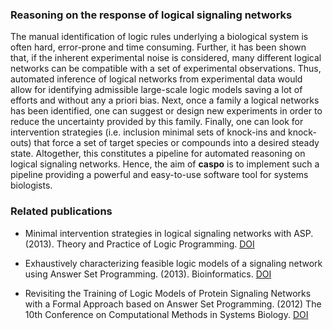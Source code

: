 ### Reasoning on the response of logical signaling networks

The manual identification of logic rules underlying a biological system is
often hard, error-prone and time consuming. 
Further, it has been shown that, if the inherent experimental noise is considered, many different logical networks
can be compatible with a set of experimental observations. 
Thus, automated inference of logical networks from experimental data would allow for
identifying admissible large-scale logic models saving a lot of efforts and without any a priori bias. 
Next, once a family a logical networks has been identified, one can suggest or design new experiments in order to reduce the uncertainty provided by this family.
Finally, one can look for intervention strategies (i.e. inclusion minimal sets of knock-ins and knock-outs) that force
a set of target species or compounds into a desired steady state. 
Altogether, this constitutes a pipeline for automated reasoning on logical signaling networks. 
Hence, the aim of **caspo** is to implement such a pipeline providing a powerful and easy-to-use software tool for systems biologists.

### Related publications

* Minimal intervention strategies in logical signaling networks with ASP. (2013). Theory and Practice of Logic Programming. [DOI](http://dx.doi.org/10.1017/S1471068413000422)

* Exhaustively characterizing feasible logic models of a signaling network using Answer Set Programming. (2013). Bioinformatics. [DOI](http://dx.doi.org/10.1093/bioinformatics/btt393)

* Revisiting the Training of Logic Models of Protein Signaling Networks with a Formal Approach based on Answer Set Programming. (2012) The 10th Conference on Computational Methods in Systems Biology. [DOI](http://dx.doi.org/10.1007/978-3-642-33636-2_20)
